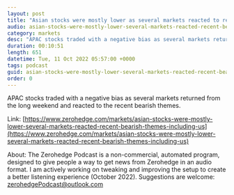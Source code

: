 ```yaml
---
layout: post
title: "Asian stocks were mostly lower as several markets reacted to recent bearish themes including US curbs against China on return from the long weekend - Newsquawk Euro Market Open"
audio: asian-stocks-were-mostly-lower-several-markets-reacted-recent-bearish-themes-including-us-0
category: markets
desc: "APAC stocks traded with a negative bias as several markets returned from the long weekend and reacted to the recent bearish themes."
duration: 00:10:51
length: 651
datetime: Tue, 11 Oct 2022 05:57:00 +0000
tags: podcast
guid: asian-stocks-were-mostly-lower-several-markets-reacted-recent-bearish-themes-including-us-0
order: 0
---
```

APAC stocks traded with a negative bias as several markets returned from the long weekend and reacted to the recent bearish themes.

Link: [https://www.zerohedge.com/markets/asian-stocks-were-mostly-lower-several-markets-reacted-recent-bearish-themes-including-us](https://www.zerohedge.com/markets/asian-stocks-were-mostly-lower-several-markets-reacted-recent-bearish-themes-including-us)

About: The Zerohedge Podcast is a non-commercial, automated program, designed to give people a way to get news from Zerohedge in an audio format.  I am actively working on tweaking and improving the setup to create a better listening experience (October 2022).  Suggestions are welcome: [zerohedgePodcast@outlook.com](mailto:zerohedgePodcast@outlook.com)